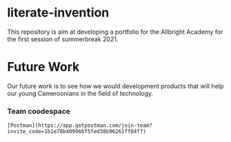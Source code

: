 # literate-invention
This repository is aim at developing a portfolio for the Allbright Academy for the first session of summerbreak 2021.
# Future Work
Our future work is to see how we would development products that will help our young Cameroonians in the field of technology.
### Team coodespace
`[Postman](https://app.getpostman.com/join-team?invite_code=1b1e78b40996bf5fed38b96261ff84f7)`
